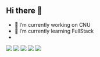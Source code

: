 ## Hi there 👋
- 🔭 I’m currently working on CNU 
- 🌱 I’m currently learning FullStack
- <div>
<img src="https://img.shields.io/badge/Html-E34F26.svg?style=for-the-badge&logo=html&logoColor=FFFFFF" />
<img src="https://img.shields.io/badge/MongoDB-48A248.svg?style=for-the-badge&logo=mongodb&logoColor=FFFFFF" />
<img src="https://img.shields.io/badge/Mongoose-880000.svg?style=for-the-badge&logo=mongoose&logoColor=FFFFFF" />
<img src="https://img.shields.io/badge/Javascript-F7DF1E.svg?style=for-the-badge&logo=javascript&logoColor=FFFFFF" />
<img src="https://img.shields.io/badge/React-61DAFB.svg?style=for-the-badge&logo=react&logoColor=FFFFFF" />
</div>
